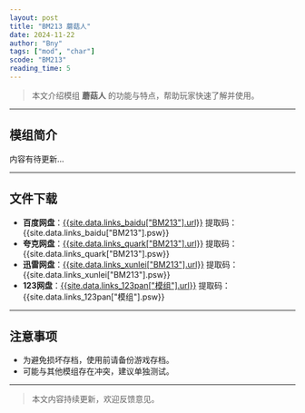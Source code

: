 ```yaml
---
layout: post
title: "BM213 蘑菇人"
date: 2024-11-22
author: "Bny"
tags: ["mod", "char"]
scode: "BM213"
reading_time: 5
---
```


> 本文介绍模组 **蘑菇人** 的功能与特点，帮助玩家快速了解并使用。

---

## 模组简介

内容有待更新...

---

## 文件下载
- **百度网盘**：[{{site.data.links_baidu["BM213"].url}}]({{site.data.links_baidu["BM213"].url}}) 提取码：{{site.data.links_baidu["BM213"].psw}}
- **夸克网盘**：[{{site.data.links_quark["BM213"].url}}]({{site.data.links_quark["BM213"].url}}) 提取码：{{site.data.links_quark["BM213"].psw}}
- **迅雷网盘**：[{{site.data.links_xunlei["BM213"].url}}]({{site.data.links_xunlei["BM213"].url}}) 提取码：{{site.data.links_xunlei["BM213"].psw}}
- **123网盘**：[{{site.data.links_123pan["模组"].url}}]({{site.data.links_123pan["模组"].url}}) 提取码：{{site.data.links_123pan["模组"].psw}}

---

## 注意事项
- 为避免损坏存档，使用前请备份游戏存档。
- 可能与其他模组存在冲突，建议单独测试。

---

> 本文内容持续更新，欢迎反馈意见。
